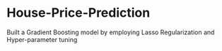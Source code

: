 # House-Price-Prediction
Built a Gradient Boosting model by employing Lasso Regularization and Hyper-parameter tuning

